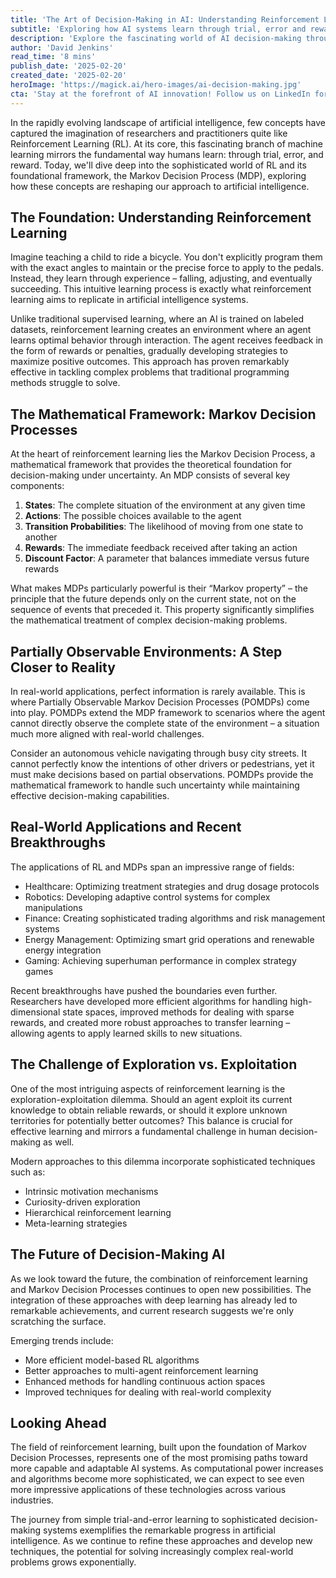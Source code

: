 ```yaml
---
title: 'The Art of Decision-Making in AI: Understanding Reinforcement Learning and Markov Decision Processes'
subtitle: 'Exploring how AI systems learn through trial, error and reward using Reinforcement Learning and MDPs'
description: 'Explore the fascinating world of AI decision-making through Reinforcement Learning and Markov Decision Processes. Learn how these powerful frameworks enable machines to learn from experience, similar to human learning, and discover their applications across healthcare, robotics, finance, and more.'
author: 'David Jenkins'
read_time: '8 mins'
publish_date: '2025-02-20'
created_date: '2025-02-20'
heroImage: 'https://magick.ai/hero-images/ai-decision-making.jpg'
cta: 'Stay at the forefront of AI innovation! Follow us on LinkedIn for regular insights into cutting-edge developments in artificial intelligence and machine learning.'
---
```


In the rapidly evolving landscape of artificial intelligence, few concepts have captured the imagination of researchers and practitioners quite like Reinforcement Learning (RL). At its core, this fascinating branch of machine learning mirrors the fundamental way humans learn: through trial, error, and reward. Today, we'll dive deep into the sophisticated world of RL and its foundational framework, the Markov Decision Process (MDP), exploring how these concepts are reshaping our approach to artificial intelligence.

## The Foundation: Understanding Reinforcement Learning

Imagine teaching a child to ride a bicycle. You don't explicitly program them with the exact angles to maintain or the precise force to apply to the pedals. Instead, they learn through experience – falling, adjusting, and eventually succeeding. This intuitive learning process is exactly what reinforcement learning aims to replicate in artificial intelligence systems.

Unlike traditional supervised learning, where an AI is trained on labeled datasets, reinforcement learning creates an environment where an agent learns optimal behavior through interaction. The agent receives feedback in the form of rewards or penalties, gradually developing strategies to maximize positive outcomes. This approach has proven remarkably effective in tackling complex problems that traditional programming methods struggle to solve.

## The Mathematical Framework: Markov Decision Processes

At the heart of reinforcement learning lies the Markov Decision Process, a mathematical framework that provides the theoretical foundation for decision-making under uncertainty. An MDP consists of several key components:

1. **States**: The complete situation of the environment at any given time
2. **Actions**: The possible choices available to the agent
3. **Transition Probabilities**: The likelihood of moving from one state to another
4. **Rewards**: The immediate feedback received after taking an action
5. **Discount Factor**: A parameter that balances immediate versus future rewards

What makes MDPs particularly powerful is their “Markov property” – the principle that the future depends only on the current state, not on the sequence of events that preceded it. This property significantly simplifies the mathematical treatment of complex decision-making problems.

## Partially Observable Environments: A Step Closer to Reality

In real-world applications, perfect information is rarely available. This is where Partially Observable Markov Decision Processes (POMDPs) come into play. POMDPs extend the MDP framework to scenarios where the agent cannot directly observe the complete state of the environment – a situation much more aligned with real-world challenges.

Consider an autonomous vehicle navigating through busy city streets. It cannot perfectly know the intentions of other drivers or pedestrians, yet it must make decisions based on partial observations. POMDPs provide the mathematical framework to handle such uncertainty while maintaining effective decision-making capabilities.

## Real-World Applications and Recent Breakthroughs

The applications of RL and MDPs span an impressive range of fields:

- Healthcare: Optimizing treatment strategies and drug dosage protocols
- Robotics: Developing adaptive control systems for complex manipulations
- Finance: Creating sophisticated trading algorithms and risk management systems
- Energy Management: Optimizing smart grid operations and renewable energy integration
- Gaming: Achieving superhuman performance in complex strategy games

Recent breakthroughs have pushed the boundaries even further. Researchers have developed more efficient algorithms for handling high-dimensional state spaces, improved methods for dealing with sparse rewards, and created more robust approaches to transfer learning – allowing agents to apply learned skills to new situations.

## The Challenge of Exploration vs. Exploitation

One of the most intriguing aspects of reinforcement learning is the exploration-exploitation dilemma. Should an agent exploit its current knowledge to obtain reliable rewards, or should it explore unknown territories for potentially better outcomes? This balance is crucial for effective learning and mirrors a fundamental challenge in human decision-making as well.

Modern approaches to this dilemma incorporate sophisticated techniques such as:

- Intrinsic motivation mechanisms
- Curiosity-driven exploration
- Hierarchical reinforcement learning
- Meta-learning strategies

## The Future of Decision-Making AI

As we look toward the future, the combination of reinforcement learning and Markov Decision Processes continues to open new possibilities. The integration of these approaches with deep learning has already led to remarkable achievements, and current research suggests we're only scratching the surface.

Emerging trends include:

- More efficient model-based RL algorithms
- Better approaches to multi-agent reinforcement learning
- Enhanced methods for handling continuous action spaces
- Improved techniques for dealing with real-world complexity

## Looking Ahead

The field of reinforcement learning, built upon the foundation of Markov Decision Processes, represents one of the most promising paths toward more capable and adaptable AI systems. As computational power increases and algorithms become more sophisticated, we can expect to see even more impressive applications of these technologies across various industries.

The journey from simple trial-and-error learning to sophisticated decision-making systems exemplifies the remarkable progress in artificial intelligence. As we continue to refine these approaches and develop new techniques, the potential for solving increasingly complex real-world problems grows exponentially.